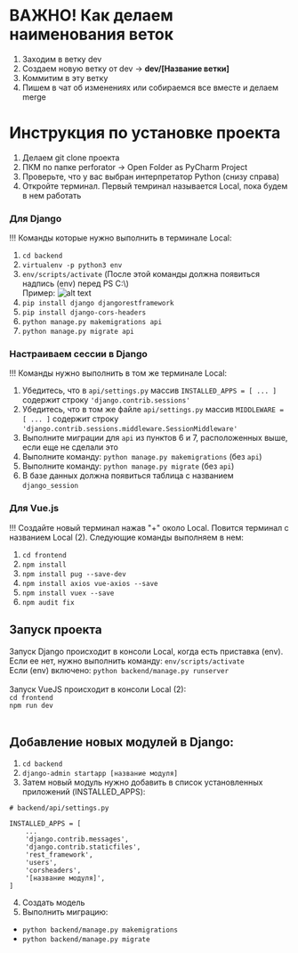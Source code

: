 # ВАЖНО! Как делаем наименования веток #
1. Заходим в ветку dev
2. Создаем новую ветку от dev &#8594; **dev/\[Название ветки\]**
3. Коммитим в эту ветку
4. Пишем в чат об изменениях или собираемся все вместе и делаем merge

# Инструкция по установке проекта #
1. Делаем git clone проекта
2. ПКМ по папке perforator &#8594; Open Folder as PyCharm Project
3. Проверьте, что у вас выбран интерпретатор Python (снизу справа)
4. Откройте терминал. Первый темринал называется Local, пока будем в нем работать

### Для Django

!!! Команды которые нужно выполнить в терминале Local:

1. ```cd backend```
2. ```virtualenv -p python3 env```
3. ```env/scripts/activate```
(После этой команды должна появиться надпись (env) перед PS C:\\)<br>
Пример: ![alt text](https://i.ibb.co/FnkJm7M/Screenshot-1.png)
4. ```pip install django djangorestframework```
5. ```pip install django-cors-headers```
6. ```python manage.py makemigrations api```
7. ```python manage.py migrate api```

### Настраиваем сессии в Django

!!! Команды нужно выполнить в том же терминале Local:

1. Убедитесь, что в ```api/settings.py``` массив ```INSTALLED_APPS = [ ... ]```
содержит строку ```'django.contrib.sessions'```
2. Убедитесь, что в том же файле ```api/settings.py``` массив ```MIDDLEWARE = [ ... ]```
содержит строку ```'django.contrib.sessions.middleware.SessionMiddleware'```
3. Выполните миграции для ```api``` из пунктов 6 и 7, расположенных выше, если еще
не сделали это
4. Выполните команду: ```python manage.py makemigrations``` (без ```api```)
5. Выполните команду: ```python manage.py migrate``` (без ```api```)
6. В базе данных должна появиться таблица с названием ```django_session```

### Для Vue.js

!!! Создайте новый терминал нажав "+" около Local. Повится терминал с названием Local (2). Следующие команды выполняем в нем:
1. ```cd frontend```
2. ```npm install```
3. ```npm install pug --save-dev```
4. ```npm install axios vue-axios --save```
5. ```npm install vuex --save```
6. ```npm audit fix```
## Запуск проекта ##
Запуск Django происходит в консоли Local, когда есть приставка (env). Если ее нет, нужно выполнить команду:
```env/scripts/activate```
<br>
Если (env) включено:
```python backend/manage.py runserver```
<br><br>
Запуск VueJS происходит в консоли Local (2): <br>
```cd frontend``` <br>
```npm run dev```
<br><br>
## Добавление новых модулей в Django: ##
1. ```cd backend```
2. ```django-admin startapp [название модуля]```
3. Затем новый модуль нужно добавить в список установленных приложений (INSTALLED_APPS):
```
# backend/api/settings.py

INSTALLED_APPS = [
    ...
    'django.contrib.messages',
    'django.contrib.staticfiles',
    'rest_framework',
    'users',
    'corsheaders',
    '[название модуля]',
]
```
4. Создать модель
5. Выполнить миграцию:
* ```python backend/manage.py makemigrations```
* ```python backend/manage.py migrate```
